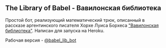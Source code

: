 ## The Library of Babel - Вавилонская библиотека

Простой бот, реализующий математический трюк, описанный в рассказе аргентинского писателя Хорхе Луиса Борхеса ["Вавилонская библиотека"](https://ru.wikipedia.org/wiki/%D0%92%D0%B0%D0%B2%D0%B8%D0%BB%D0%BE%D0%BD%D1%81%D0%BA%D0%B0%D1%8F_%D0%B1%D0%B8%D0%B1%D0%BB%D0%B8%D0%BE%D1%82%D0%B5%D0%BA%D0%B0). Написан для запуска на Heroku.
  
Рабочая версия - [@babel_lib_bot](https://t.me/babel_lib_bot)
